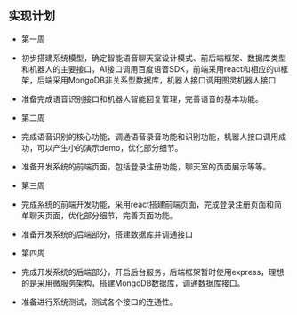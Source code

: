 ## 实现计划

- 第一周
 - 初步搭建系统模型，确定智能语音聊天室设计模式、前后端框架、数据库类型和机器人的主要接口，AI接口调用百度语音SDK，前端采用react和相应的ui框架，后端采用MongoDB非关系型数据库，机器人接口调用图灵机器人接口

 - 准备完成语音识别接口和机器人智能回复管理，完善语音的基本功能。

- 第二周
 - 完成语音识别的核心功能，调通语音录音功能和识别功能，机器人接口调用成功，可以产生小的演示demo，优化部分细节。

 - 准备开发系统的前端页面，包括登录注册功能，聊天室的页面展示等等。

- 第三周
 - 完成系统的前端开发功能，采用react搭建前端页面，完成登录注册页面和简单聊天页面，优化部分细节，完善页面功能。

 - 准备开发系统的后端部分，搭建数据库并调通接口

- 第四周
 - 完成开发系统的后端部分，开启后台服务，后端框架暂时使用express，理想的是采用微服务架构，搭建MongoDB数据库，调通数据库接口。

 - 准备进行系统测试，测试各个接口的连通性。
